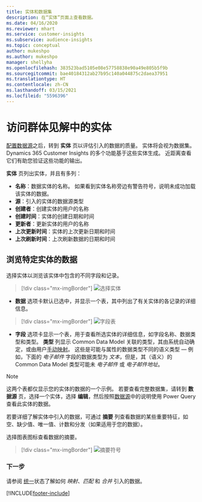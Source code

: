 ```yaml
---
title: 实体和数据集
description: 在“实体”页面上查看数据。
ms.date: 04/16/2020
ms.reviewer: mhart
ms.service: customer-insights
ms.subservice: audience-insights
ms.topic: conceptual
author: mukeshpo
ms.author: mukeshpo
manager: shellyha
ms.openlocfilehash: 383523bad5105e08e57758838e90a49e805b5f9b
ms.sourcegitcommit: bae40184312ab27b95c140a044875c2daea37951
ms.translationtype: HT
ms.contentlocale: zh-CN
ms.lasthandoff: 03/15/2021
ms.locfileid: "5596396"
---
```

# <a name="entities-in-audience-insights"></a>访问群体见解中的实体

[配置数据源](data-sources.md)之后，转到 **实体** 页以评估引入的数据的质量。 实体将会视为数据集。 Dynamics 365 Customer Insights 的多个功能基于这些实体生成。 近距离查看它们有助您验证这些功能的输出。

**实体** 页列出实体，并且有多列：

- **名称**：数据实体的名称。 如果看到实体名称旁边有警告符号，说明未成功加载该实体的数据。
- **源**：引入的实体的数据源类型
- **创建者**：创建实体的用户的名称
- **创建时间**：实体的创建日期和时间
- **更新者**：更新实体的用户的名称
- **上次更新时间**：实体的上次更新日期和时间
- **上次刷新时间**：上次刷新数据的日期和时间

## <a name="exploring-a-specific-entitys-data"></a>浏览特定实体的数据

选择实体以浏览该实体中包含的不同字段和记录。

> [!div class="mx-imgBorder"]
> ![选择实体](media/data-manager-entities-data.png "选择实体")

- **数据** 选项卡默认已选中，并显示一个表，其中列出了有关实体的各记录的详细信息。

> [!div class="mx-imgBorder"]
> ![字段表](media/data-manager-entities-fields.PNG "字段表")

- **字段** 选项卡显示一个表，用于查看所选实体的详细信息，如字段名称、数据类型和类型。 **类型** 列显示 Common Data Model 关联的类型，其由系统自动确定，或由用户[手动映射](map-entities.md)。 这些是可能与属性的数据类型不同的语义类型 — 例如，下面的 *电子邮件* 字段的数据类型为 *文本*，但是，其（语义）的 Common Data Model 类型可能未 *电子邮件* 或 *电子邮件地址*。

> [!NOTE]
> 这两个表都仅显示您的实体的数据的一个示例。 若要查看完整数据集，请转到 **数据源** 页，选择一个实体，选择 **编辑**，然后按照[数据源](data-sources.md)中的说明使用 Power Query 查看此实体的数据。

若要详细了解实体中引入的数据，可通过 **摘要** 列查看数据的某些重要特征，如空、缺少值、唯一值、计数和分发（如果适用于您的数据）。

选择图表图标查看数据的摘要。

> [!div class="mx-imgBorder"]
> ![摘要符号](media/data-manager-entities-summary.png "数据摘要表")

### <a name="next-step"></a>下一步

请参阅 [统一](data-unification.md)状态了解如何 *映射*、*匹配* 和 *合并* 引入的数据。


[!INCLUDE[footer-include](../includes/footer-banner.md)]